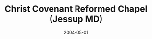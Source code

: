 ---
date: &id001 2004-05-01
end_date: null
location:
  address: met in a prison
  city: Jessup
  state: MD
minister:
- end: 2008-04-01
  name: Richard Ellis
  start: 2004-05-01
  type: Organizing Pastor
ministers:
- Richard Ellis
name: Christ Covenant Reformed Chapel
names: null
origination_date: *id001
raw_data: 'MD Jessup


  Christ Covenant Reformed Chapel  (May 1, 2004-April 2008)

  (met in a prison)

  Org. Pastor: Richard Ellis, 2004-8

  '
received_from: null
states:
- MD
status:
  active: false
  end_date: 2008-04-01
  reason: ended
  received_from: null
  withdrawal_to: null
title: Christ Covenant Reformed Chapel (Jessup MD)
year_established:
- 2004

---